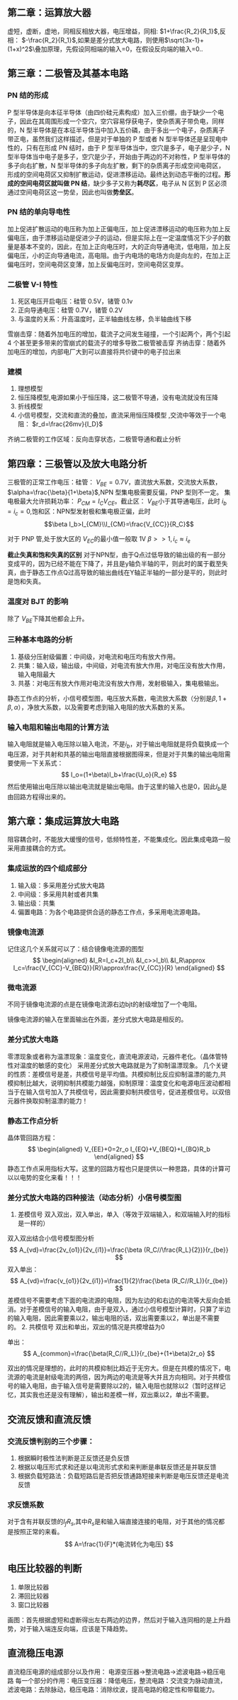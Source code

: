 ## 第二章：运算放大器

虚短，虚断，虚地，同相反相放大器，电压增益，同相:
$1+\frac{R_2}{R_1}$,反相：
$-\frac{R_2}{R_1}$,如果是差分式放大电路，则使用$\sqrt{3x-1}+(1+x)^2$\叠加原理，先假设同相端的输入=0，在假设反向端的输入=0..

## 第三章：二极管及其基本电路

### PN 结的形成

P 型半导体是向本征半导体（由四价硅元素构成）加入三价绷，由于缺少一个电子，因此在其周围形成一个空穴，空穴容易俘获电子，使杂质离子带负电，同样的，N 型半导体是在本征半导体当中加入五价磷，由于多出一个电子，杂质离子带正电，虽然我们这样描述，但是对于单独的 P 型或者 N 型半导体还是呈现电中性的，只有在形成 PN 结时，由于 P 型半导体当中，空穴是多子，电子是少子，N 型半导体当中电子是多子，空穴是少子，开始由于两边的不对称性，P 型半导体的多子向右扩散，N 型半导体的多子向左扩散，剩下的杂质离子形成空间电荷区，形成的空间电荷区又抑制扩散运动，促进漂移运动。最终达到动态平衡的过程。**形成的空间电荷区就叫做 PN 结**，缺少多子又称为**耗尽区**，电子从 N 区到 P 区必须通过空间电荷区这一势垒，因此也叫做**势垒区**。

### PN 结的单向导电性

加上促进扩散运动的电压称为加上正偏电压，加上促进漂移运动的电压称为加上反偏电压，由于漂移运动是促进少子的运动，但是实际上在一定温度情况下少子的数量是基本不变的，因此，在加上正向电压时，大的正向导通电流，低电阻，加上反偏电压，小的正向导通电流，高电阻。由于内电场的电场方向是向左的，在加上正偏电压时，空间电荷区变薄，加上反偏电压时，空间电荷区变厚。

### 二极管 V-I 特性

1. 死区电压开启电压：硅管 0.5V，锗管 0.1v
2. 正向导通电压：硅管 0.7V，锗管 0.2V
3. 与温度的关系：升高温度时，正半轴曲线左移，负半轴曲线下移

雪崩击穿：随着外加电压的增加，载流子之间发生碰撞，一个引起两个，两个引起 4 个甚至更多带来的雪崩式的载流子的增多导致二极管被击穿
齐纳击穿：随着外加电压的增加，内部电厂大到可以直接将共价键中的电子拉出来

### 建模

1. 理想模型
2. 恒压降模型,电源如果小于恒压降，这二极管不导通，没有电流就没有压降
3. 折线模型
4. 小信号模型，交流和直流的叠加，直流采用恒压降模型 ,交流中等效于一个电阻：
$r_d=\frac{26mv}{I_D}$

齐纳二极管的工作区域：反向击穿状态，二极管导通和截止分析

## 第四章：三极管以及放大电路分析

三极管的正常工作电压：硅管：
$V_{BE}=0.7V$，直流放大系数，交流放大系数，$\alpha=\frac{\beta}{1+\beta}$,NPN 型集电极需要反偏，PNP 型则不一定。
集电极最大允许损耗功率：
$P_{CM}=I_C V_{CE}$。截止区：
$V_{BE}$小于其导通电压，此时
$i_b=i_c=0$,饱和区：NPN型发射极和集电极正偏，此时
$$\beta I_b>I_{CM}\\I_{CM}=\frac{V_{CC}}{R_C}$$

对于 PNP 管,处于放大区的
$V_{EC}$的最小值一般取 1V
$\beta>>1,i_c\approx i_e$

**截止失真和饱和失真的区别**
对于NPN型，由于Q点过低导致的输出级的有一部分变成平的，因为已经不能在下降了，并且是y轴负半轴的平，则此时的属于截至失真，由于静态工作点Q过高导致的输出曲线在Y轴正半轴的一部分是平的，则此时是饱和失真。
### 温度对 BJT 的影响

除了
$V_{BE}$下降其他都会上升。

### 三种基本电路的分析

1. 基级分压射级偏置：中间级，对电流和电压均有放大作用。
2. 共集：输入级，输出级，中间级，对电流有放大作用，对电压没有放大作用，输入电阻最大
3. 共基：对电压有放大作用对电流没有放大作用，发射极输入，集电极输出。

静态工作点的分析，小信号模型图，电压放大系数，电流放大系数（分别是$\beta,1+\beta,\alpha$），净放大系数，以及需要考虑到输入电阻的放大系数的关系。

### 输入电阻和输出电阻的计算方法
输入电阻就是输入电压除以输入电流，不是$i_b$，对于输出电阻就是将负载换成一个电压源，对于共射和共基的输出电阻直接根据图得来，但是对于共集的输出电阻需要使用一下关系式：
$$
I_o=(1+\beta)I_b+\frac{U_o}{R_e}
$$
然后使用输出电压除以输出电流就是输出电阻。由于这里的输入也是0，因此$I_b$是由回路方程得出来的。
## 第六章：集成运算放大电路

阻容耦合时，不能放大缓慢的信号，低频特性差，不能集成化。因此集成电路一般采用直接耦合的方式。

### 集成运放的四个组成部分

1. 输入级：多采用差分式放大电路
2. 中间级：多采用共射或者共集
3. 输出级：共集
4. 偏置电路：为各个电路提供合适的静态工作点，多采用电流源电路。

### 镜像电流源
记住这几个关系就可以了：结合镜像电流源的图型
$$
\begin{aligned}
&I_R=I_c+2I_b\\
&I_c>>I_b\\
&I_R\approx I_c=\frac{V_{CC}-V_{BEQ}}{R}\approx\frac{V_{CC}}{R}
\end{aligned}
$$
### 微电流源
不同于镜像电流源的点是在镜像电流源右边bjt的射级增加了一个电阻。

镜像电流源的输入在里面输出在外面，差分式放大电路是相反的。
### 差分式放大电路
零漂现象或者称为温漂现象：温度变化，直流电源波动，元器件老化。（晶体管特性对温度的敏感的变化）
采用差分式放大电路就是为了抑制温漂现象。
几个关键的性质：差模信号是差，共模信号是平均值。共模抑制比反应抑制温漂的能力,共模抑制比越大，说明抑制共模能力越强，抑制原理：温度变化和电源电压波动都相当于在输入信号加入了共模信号，因此需要抑制共模信号，促进差模信号。以双倍元器件换取抑制温漂的能力！
### 静态工作点分析 
晶体管回路方程：
$$
\begin{aligned}
    V_{EE}+0=2r_o I_{EQ}+V_{BEQ}+I_{BQ}R_b
\end{aligned}
$$
静态工作点采用指标大写。这里的回路方程也只是提供以一种思路，具体的计算可以以电势的变化来看！！！
### 差分式放大电路的四种接法（动态分析）小信号模型图
1. 差模信号
双入双出，双入单出，单入（等效于双端输入，和双端输入时的指标是一样的）

双入双出结合小信号模型图分析
$$
A_{vd}=\frac{2v_{o1}}{2v_{i1}}=\frac{\beta (R_C//\frac{R_L}{2})}{r_{be}}
$$
双入单出：
$$
A_{vd}=\frac{v_{o1}}{2v_{i1}}=\frac{1}{2}\frac{\beta (R_C//R_L)}{r_{be}}
$$
差模信号不需要考虑下面的电流源的电阻，因为左边的和右边的电流等大反向会抵消。对于差模信号的输入电阻，由于是双入，通过小信号模型计算时，只算了半边的输入电阻，因此需要乘以2，输出电阻的话，双出需要乘以2，单出是不需要的。
2. 共模信号
双出和单出，双出的情况是共模增益为0

单出：
$$
A_{common}=\frac{\beta(R_C//R_L)}{r_{be}+(1+\beta)2r_o}
$$

双出的情况是理想的，此时的共模抑制比趋近于无穷大。但是在共模的情况下，电流源的电流是射级电流的两倍，因为两边的电流是等大并且方向相同。对于共模信号的输入电阻，由于输入信号是需要除以2的，输入电阻也就除以2（暂时这样记忆，其实我也还是没有理解），输出和差模一样，双出乘以2，单出不需要。
## 交流反馈和直流反馈
### 交流反馈判别的三个步骤：
1. 根据瞬时极性法判断是正反馈还是负反馈
2. 根据以电压形式求和还是以电流形式求和来判断是串联反馈还是并联反馈
3. 根据负载短路法：负载短路后是否把反馈通路短接来判断是电压反馈还是电流反馈
### 求反馈系数 
对于含有并联反馈的$I_f R_s$,其中$R_s$是和输入端直接连接的电阻，对于其他的情况都是按照正常的来看。
$$
A=\frac{1}{F}*(电流转化为电压)
$$

## 电压比较器的判断
1. 单限比较器
2. 滞回比较器
3. 窗口比较器

画图：首先根据虚短和虚断得出左右两边的边界，然后对于输入连同相的是上升趋势，对于输入端连反向端，应该是下降趋势。
## 直流稳压电源
直流稳压电源的组成部分以及作用：
电源变压器->整流电路->滤波电路->稳压电路
每一个部分的作用：电压变压器：降低电压，整流电路：交流变为脉动直流，滤波电路：去除脉动，稳压电路：消除纹波，提高电路的稳定性和带载能力。



